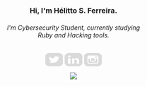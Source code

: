 <h3 align="center">Hi, I'm Hélitto S. Ferreira.</h3>

<h6 align="center">
I'm Cybersecurity Student, currently studying<br>Ruby and Hacking tools.
</h6>

<p align="center">
<a href="https://twitter.com/bloodzer4" target="blank"><img align="center" src="https://raw.githubusercontent.com/bloodzera/bloodzera/blood/logos/twitter-svgrepo.svg" alt="bloodzer4" height="30" width="40" /></a>
<a href="https://linkedin.com/in/helittosf" target="blank"><img align="center" src="https://raw.githubusercontent.com/bloodzera/bloodzera/blood/logos/linkedin-svgrepo.svg" alt="helittosf" height="30" width="40" /></a>
<a href="https://instagram.com/helittosf" target="blank"><img align="center" src="https://raw.githubusercontent.com/bloodzera/bloodzera/blood/logos/instagram-svgrepo.svg" alt="helittosf" height="30" width="40" /></a>
</p>

<div align="center">
<img src="https://github-readme-stats.vercel.app/api?username=bloodzera&show_icons=false&theme=dark&locale=en">
</div>
